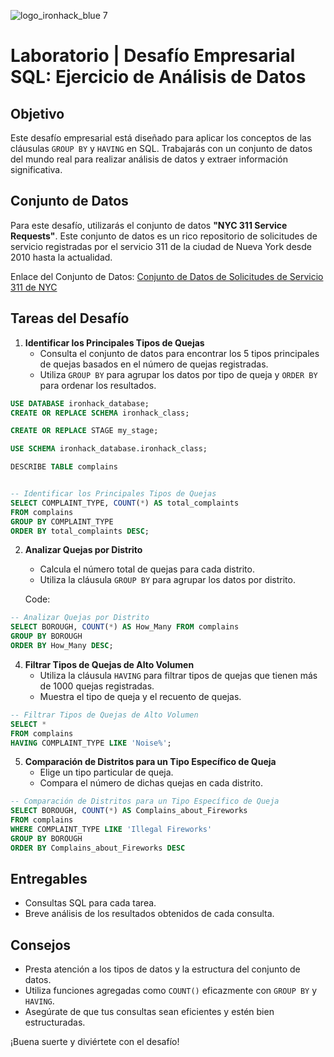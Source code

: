 ![logo_ironhack_blue 7](https://user-images.githubusercontent.com/23629340/40541063-a07a0a8a-601a-11e8-91b5-2f13e4e6b441.png)

# Laboratorio | Desafío Empresarial SQL: Ejercicio de Análisis de Datos

## Objetivo

Este desafío empresarial está diseñado para aplicar los conceptos de las cláusulas `GROUP BY` y `HAVING` en SQL. Trabajarás con un conjunto de datos del mundo real para realizar análisis de datos y extraer información significativa.

## Conjunto de Datos

Para este desafío, utilizarás el conjunto de datos **"NYC 311 Service Requests"**. Este conjunto de datos es un rico repositorio de solicitudes de servicio registradas por el servicio 311 de la ciudad de Nueva York desde 2010 hasta la actualidad.

Enlace del Conjunto de Datos: [Conjunto de Datos de Solicitudes de Servicio 311 de NYC](https://nycopendata.socrata.com/Social-Services/311-Service-Requests-from-2010-to-Present/erm2-nwe9)

## Tareas del Desafío

1. **Identificar los Principales Tipos de Quejas**
   - Consulta el conjunto de datos para encontrar los 5 tipos principales de quejas basados en el número de quejas registradas.
   - Utiliza `GROUP BY` para agrupar los datos por tipo de queja y `ORDER BY` para ordenar los resultados.

```sql   
USE DATABASE ironhack_database;
CREATE OR REPLACE SCHEMA ironhack_class;

CREATE OR REPLACE STAGE my_stage;

USE SCHEMA ironhack_database.ironhack_class;

DESCRIBE TABLE complains


-- Identificar los Principales Tipos de Quejas
SELECT COMPLAINT_TYPE, COUNT(*) AS total_complaints
FROM complains
GROUP BY COMPLAINT_TYPE
ORDER BY total_complaints DESC;
```

2. **Analizar Quejas por Distrito**
   - Calcula el número total de quejas para cada distrito.
   - Utiliza la cláusula `GROUP BY` para agrupar los datos por distrito.
  
   Code:
   
```sql   
-- Analizar Quejas por Distrito
SELECT BOROUGH, COUNT(*) AS How_Many FROM complains
GROUP BY BOROUGH
ORDER BY How_Many DESC;
```





4. **Filtrar Tipos de Quejas de Alto Volumen**
   - Utiliza la cláusula `HAVING` para filtrar tipos de quejas que tienen más de 1000 quejas registradas.
   - Muestra el tipo de queja y el recuento de quejas.

```sql  
-- Filtrar Tipos de Quejas de Alto Volumen
SELECT *
FROM complains
HAVING COMPLAINT_TYPE LIKE 'Noise%';
```

5. **Comparación de Distritos para un Tipo Específico de Queja**
   - Elige un tipo particular de queja.
   - Compara el número de dichas quejas en cada distrito.

```sql
-- Comparación de Distritos para un Tipo Específico de Queja
SELECT BOROUGH, COUNT(*) AS Complains_about_Fireworks
FROM complains
WHERE COMPLAINT_TYPE LIKE 'Illegal Fireworks'
GROUP BY BOROUGH
ORDER BY Complains_about_Fireworks DESC
```

## Entregables

- Consultas SQL para cada tarea.
- Breve análisis de los resultados obtenidos de cada consulta.

## Consejos

- Presta atención a los tipos de datos y la estructura del conjunto de datos.
- Utiliza funciones agregadas como `COUNT()` eficazmente con `GROUP BY` y `HAVING`.
- Asegúrate de que tus consultas sean eficientes y estén bien estructuradas.

¡Buena suerte y diviértete con el desafío!
